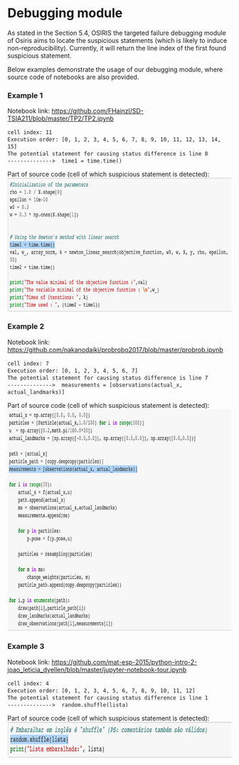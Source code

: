 # Debugging module

As stated in the Section 5.4, OSIRIS the targeted failure debugging module of Osiris aims to locate the suspicious statements (which is likely to induce non-reproducibility). Currently, it will return the line index of the first found suspicious statement.  

Below examples demonstrate the usage of our debugging module, where source code of notebooks are also provided.   

### Example 1

Notebook link: https://github.com/FHainzl/SD-TSIA211/blob/master/TP2/TP2.ipynb

```
cell index: 11
Execution order: [0, 1, 2, 3, 4, 5, 6, 7, 8, 9, 10, 11, 12, 13, 14, 15]
The potential statement for causing status difference is line 8
-------------->  time1 = time.time()
```

Part of source code (cell of which suspicious statement is detected):
 <img src="p2.png" align="center" border="0" width="800" height="300"/>   

### Example 2

Notebook link: https://github.com/nakanodaiki/probrobo2017/blob/master/probrob.ipynb
```
cell index: 7
Execution order: [0, 1, 2, 3, 4, 5, 6, 7]
The potential statement for causing status difference is line 7
-------------->  measurements = [observations(actual_x, actual_landmarks)]
```

Part of source code (cell of which suspicious statement is detected):
 <img src="p3.png" align="center" border="0" width="800" height="500"/>   

 ### Example 3

Notebook link: https://github.com/mat-esp-2015/python-intro-2-joao_leticia_dyellen/blob/master/jupyter-notebook-tour.ipynb

```
cell index: 4
Execution order: [0, 1, 2, 3, 4, 5, 6, 7, 8, 9, 10, 11, 12]
The potential statement for causing status difference is line 1
-------------->  random.shuffle(lista)
```

Part of source code (cell of which suspicious statement is detected):
 <img src="p1.png" align="center" border="0" width="800" height="80"/>  
